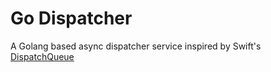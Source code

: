 # Go Dispatcher

A Golang based async dispatcher service inspired by Swift's [DispatchQueue](https://developer.apple.com/documentation/dispatch/dispatchqueue)